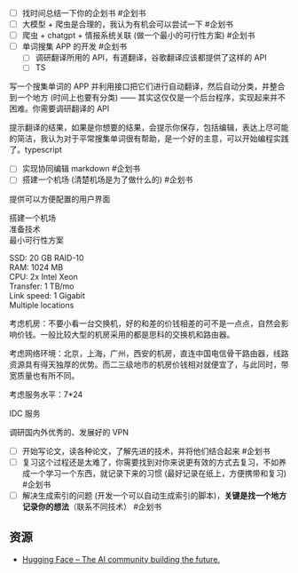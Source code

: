 - [ ] 找时间总结一下你的企划书 #企划书
- [ ] 大模型 + 爬虫是合理的，我认为有机会可以尝试一下 #企划书
- [ ] 爬虫 + chatgpt + 情报系统关联 (做一个最小的可行性方案) #企划书
- [ ] 单词搜集 APP 的开发 #企划书
	- [ ] 调研翻译所用的 API，有道翻译，谷歌翻译应该都提供了这样的 API
	- [ ] TS

写一个搜集单词的 APP 并利用接口把它们进行自动翻译，然后自动分类，并整合到一个地方 (时间上也要有分类) —— 其实这仅仅是一个后台程序，实现起来并不困难。你需要调研翻译的 API

提示翻译的结果，如果是你想要的结果，会提示你保存，包括编辑，表达上尽可能的简洁，我认为对于平常搜集单词很有帮助，是一个好的主意，可以开始编程实践了。typescript

- [ ] 实现协同编辑 markdown #企划书
- [ ] 搭建一个机场 (清楚机场是为了做什么的) #企划书

提供可以方便配置的用户界面

搭建一个机场  
准备技术  
最小可行性方案

SSD: 20 GB RAID-10  
RAM: 1024 MB  
CPU: 2x Intel Xeon  
Transfer: 1 TB/mo  
Link speed: 1 Gigabit  
Multiple locations

考虑机房：不要小看一台交换机，好的和差的价钱相差的可不是一点点，自然会影响价钱。一般比较大型的机房采用的都是思科的交换机和路由器。

考虑网络环境：北京，上海，广州，西安的机房，直连中国电信骨干路由器，线路资源具有得天独厚的优势。而二三级地市的机房价钱相对就便宜了，与此同时，带宽质量也有所不同。

考虑服务水平：7\*24

IDC 服务

调研国内外优秀的、发展好的 VPN

- [ ] 开始写论文，读各种论文，了解先进的技术，并将他们结合起来 #企划书
- [ ] 复习这个过程还是太难了，你需要找到对你来说更有效的方式去复习，不如养成一个学习一个东西，就记录下来的习惯 (最好记录在纸上，方便携带和复习) #企划书
- [ ] 解决生成索引的问题 (开发一个可以自动生成索引的脚本)，**关键是找一个地方记录你的想法**（联系不同技术） #企划书

## 资源

- [Hugging Face – The AI community building the future.](https://huggingface.co/)
